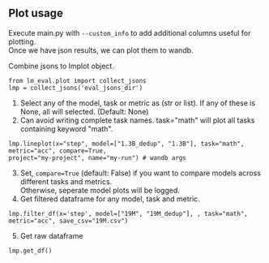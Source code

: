 ## Plot usage

Execute main.py with `--custom_info` to add additional columns useful for plotting.   
Once we have json results, we can plot them to wandb.   

Combine jsons to lmplot object.    
```
from lm_eval.plot import collect_jsons
lmp = collect_jsons('eval_jsons_dir')
```
    
1. Select any of the model, task or metric as (str or list). If any of these is None, all will selected. (Default: None)   
2. Can avoid writing complete task names. task="math" will plot all tasks containing keyword "math".   
```
lmp.lineplot(x="step", model=["1.3B_dedup", "1.3B"], task="math", metric="acc", compare=True,
project="my-project", name="my-run") # wandb args
```
3. Set, `compare=True` (default: False) if you want to compare models across different tasks and metrics.    
Otherwise, seperate model plots will be logged.    
4. Get filtered dataframe for any model, task and metric.   
```
lmp.filter_df(x='step', model=["19M", "19M_dedup"], , task="math", metric="acc", save_csv="19M.csv")
```   
5. Get raw dataframe 
```
lmp.get_df()
```   